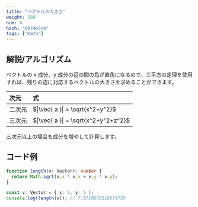 ```yaml
---
title: "ベクトルの大きさ"
weight: 160
num: 0
hash: "d074e5c8"
tags: ["math"]
---
```


## 解説/アルゴリズム

ベクトルの x 成分、y 成分の辺の間の角が直角になるので、三平方の定理を使用すれば、残りの辺に対応するベクトルの大きさを求めることができます。

| 次元   | 式                                   |
| :----- | :----------------------------------- |
| 二次元 | $\|\vec{ a }\| = \sqrt{x^2+y^2}$     |
| 三次元 | $\|\vec{ a }\| = \sqrt{x^2+y^2+z^2}$ |

三次元以上の場合も成分を増やして計算します。

## コード例

```typescript
function length(v: Vector): number {
  return Math.sqrt(v.x * v.x + v.y * v.y);
}
```

```typescript
const v: Vector = { x: 5, y: 5 );
console.log(length(v)); // 7.0710678118654755
```
